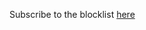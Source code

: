 Subscribe to the blocklist <a href="abp:subscribe?location=https://github.com/jaalte/blocklist/raw/main/blocklist.txt&title=jaalte%27s%20shitlist">here</a>
